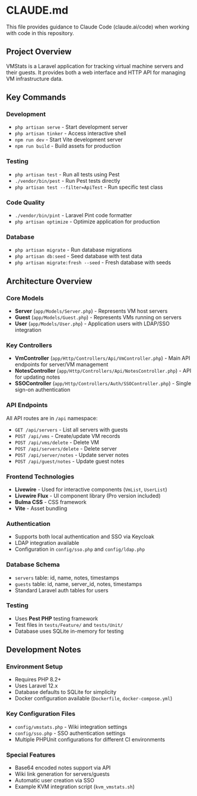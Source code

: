 # CLAUDE.md

This file provides guidance to Claude Code (claude.ai/code) when working with code in this repository.

## Project Overview

VMStats is a Laravel application for tracking virtual machine servers and their guests. It provides both a web interface and HTTP API for managing VM infrastructure data.

## Key Commands

### Development
- `php artisan serve` - Start development server
- `php artisan tinker` - Access interactive shell
- `npm run dev` - Start Vite development server
- `npm run build` - Build assets for production

### Testing
- `php artisan test` - Run all tests using Pest
- `./vendor/bin/pest` - Run Pest tests directly
- `php artisan test --filter=ApiTest` - Run specific test class

### Code Quality
- `./vendor/bin/pint` - Laravel Pint code formatter
- `php artisan optimize` - Optimize application for production

### Database
- `php artisan migrate` - Run database migrations  
- `php artisan db:seed` - Seed database with test data
- `php artisan migrate:fresh --seed` - Fresh database with seeds

## Architecture Overview

### Core Models
- **Server** (`app/Models/Server.php`) - Represents VM host servers
- **Guest** (`app/Models/Guest.php`) - Represents VMs running on servers
- **User** (`app/Models/User.php`) - Application users with LDAP/SSO integration

### Key Controllers
- **VmController** (`app/Http/Controllers/Api/VmController.php`) - Main API endpoints for server/VM management
- **NotesController** (`app/Http/Controllers/Api/NotesController.php`) - API for updating notes
- **SSOController** (`app/Http/Controllers/Auth/SSOController.php`) - Single sign-on authentication

### API Endpoints
All API routes are in `/api` namespace:
- `GET /api/servers` - List all servers with guests
- `POST /api/vms` - Create/update VM records
- `POST /api/vms/delete` - Delete VM
- `POST /api/servers/delete` - Delete server
- `POST /api/server/notes` - Update server notes
- `POST /api/guest/notes` - Update guest notes

### Frontend Technologies
- **Livewire** - Used for interactive components (`VmList`, `UserList`)
- **Livewire Flux** - UI component library (Pro version included)
- **Bulma CSS** - CSS framework
- **Vite** - Asset bundling

### Authentication
- Supports both local authentication and SSO via Keycloak
- LDAP integration available
- Configuration in `config/sso.php` and `config/ldap.php`

### Database Schema
- `servers` table: id, name, notes, timestamps
- `guests` table: id, name, server_id, notes, timestamps
- Standard Laravel auth tables for users

### Testing
- Uses **Pest PHP** testing framework
- Test files in `tests/Feature/` and `tests/Unit/`
- Database uses SQLite in-memory for testing

## Development Notes

### Environment Setup
- Requires PHP 8.2+
- Uses Laravel 12.x
- Database defaults to SQLite for simplicity
- Docker configuration available (`Dockerfile`, `docker-compose.yml`)

### Key Configuration Files
- `config/vmstats.php` - Wiki integration settings
- `config/sso.php` - SSO authentication settings
- Multiple PHPUnit configurations for different CI environments

### Special Features
- Base64 encoded notes support via API
- Wiki link generation for servers/guests
- Automatic user creation via SSO
- Example KVM integration script (`kvm_vmstats.sh`)